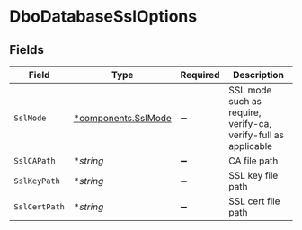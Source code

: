 # DboDatabaseSslOptions


## Fields

| Field                                                          | Type                                                           | Required                                                       | Description                                                    |
| -------------------------------------------------------------- | -------------------------------------------------------------- | -------------------------------------------------------------- | -------------------------------------------------------------- |
| `SslMode`                                                      | [*components.SslMode](../../models/components/sslmode.md)      | :heavy_minus_sign:                                             | SSL mode such as require, verify-ca, verify-full as applicable |
| `SslCAPath`                                                    | **string*                                                      | :heavy_minus_sign:                                             | CA file path                                                   |
| `SslKeyPath`                                                   | **string*                                                      | :heavy_minus_sign:                                             | SSL key file path                                              |
| `SslCertPath`                                                  | **string*                                                      | :heavy_minus_sign:                                             | SSL cert file path                                             |